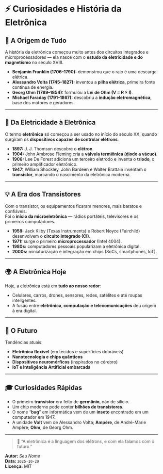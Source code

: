 # ⚡ Curiosidades e História da Eletrônica

## 🧭 A Origem de Tudo
A história da eletrônica começou muito antes dos circuitos integrados e microprocessadores — ela nasce com o **estudo da eletricidade e do magnetismo** no século XVIII.

- **Benjamin Franklin (1706–1790):** demonstrou que o raio é uma descarga elétrica.  
- **Alessandro Volta (1745–1827):** inventou a **pilha elétrica**, primeira fonte contínua de energia.  
- **Georg Ohm (1789–1854):** formulou a **Lei de Ohm (V = R × I)**.  
- **Michael Faraday (1791–1867):** descobriu a **indução eletromagnética**, base dos motores e geradores.  

---

## 🧪 Da Eletricidade à Eletrônica
O termo **eletrônica** só começou a ser usado no início do século XX, quando surgiram os **dispositivos capazes de controlar elétrons**.

- **1897:** J. J. Thomson descobre o **elétron**.  
- **1904:** John Ambrose Fleming cria a **válvula termiônica (diodo a vácuo)**.  
- **1906:** Lee De Forest adiciona um terceiro eletrodo e inventa o **triodo**, o primeiro amplificador eletrônico.  
- **1947:** William Shockley, John Bardeen e Walter Brattain inventam o **transistor**, marcando o nascimento da eletrônica moderna.  

---

## 💡 A Era dos Transistores
Com o transistor, os equipamentos ficaram menores, mais baratos e confiáveis.  
Foi o **início da microeletrônica** — rádios portáteis, televisores e os primeiros computadores.

- **1958:** Jack Kilby (Texas Instruments) e Robert Noyce (Fairchild) desenvolvem o **circuito integrado (CI)**.  
- **1971:** surge o primeiro **microprocessador** (Intel 4004).  
- **1980s:** computadores pessoais popularizam a eletrônica digital.  
- **2000s:** miniaturização e integração em chips (SoCs, smartphones, IoT).

---

## 🌍 A Eletrônica Hoje
Hoje, a eletrônica está em **tudo ao nosso redor**:
- Celulares, carros, drones, sensores, redes, satélites e até roupas inteligentes.  
- A fusão entre **eletrônica, computação e telecomunicações** deu origem à era digital.

---

## 🔮 O Futuro
Tendências atuais:
- **Eletrônica flexível** (em tecidos e superfícies dobráveis)  
- **Nanotecnologia e chips quânticos**  
- **Dispositivos neuromórficos** (inspirados no cérebro)  
- **IoT e Inteligência Artificial embarcada**

---

## 🎓 Curiosidades Rápidas
- O primeiro **transistor** era feito de **germânio**, não de silício.  
- Um chip moderno pode conter **bilhões de transistores**.  
- O nome “**bug**” em informática vem de um **inseto** encontrado em um computador em 1947.  
- A unidade **Volt** vem de Alessandro Volta; **Ampère**, de André-Marie Ampère; **Ohm**, de Georg Ohm.  

---

> 💬 “A eletrônica é a linguagem dos elétrons, e com ela falamos com o futuro.”

**Autor:** _Seu Nome_  
**Data:** `2025-10-20`  
**Licença:** MIT  
